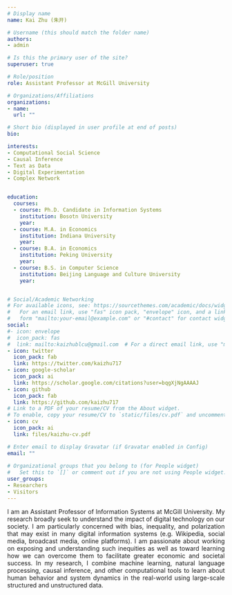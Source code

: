 ```yaml
---
# Display name
name: Kai Zhu (朱开)

# Username (this should match the folder name)
authors:
- admin

# Is this the primary user of the site?
superuser: true

# Role/position
role: Assistant Professor at McGill University

# Organizations/Affiliations
organizations:
- name: 
  url: ""

# Short bio (displayed in user profile at end of posts)
bio: 

interests:
- Computational Social Science
- Causal Inference
- Text as Data
- Digital Experimentation
- Complex Network


education:
  courses:
  - course: Ph.D. Candidate in Information Systems
    institution: Bosotn University
    year: 
  - course: M.A. in Economics 
    institution: Indiana University
    year: 
  - course: B.A. in Economics
    institution: Peking University
    year: 
  - course: B.S. in Computer Science
    institution: Beijing Language and Culture University
    year: 


# Social/Academic Networking
# For available icons, see: https://sourcethemes.com/academic/docs/widgets/#icons
#   For an email link, use "fas" icon pack, "envelope" icon, and a link in the
#   form "mailto:your-email@example.com" or "#contact" for contact widget.
social:
#- icon: envelope
#  icon_pack: fas
#  link: mailto:kaizhublcu@gmail.com  # For a direct email link, use "mailto:test@example.org". -->
- icon: twitter
  icon_pack: fab
  link: https://twitter.com/kaizhu717
- icon: google-scholar
  icon_pack: ai
  link: https://scholar.google.com/citations?user=bqgXjNgAAAAJ
- icon: github
  icon_pack: fab
  link: https://github.com/kaizhu717
# Link to a PDF of your resume/CV from the About widget.
# To enable, copy your resume/CV to `static/files/cv.pdf` and uncomment the lines below.  
- icon: cv
  icon_pack: ai
  link: files/kaizhu-cv.pdf

# Enter email to display Gravatar (if Gravatar enabled in Config)
email: ""
  
# Organizational groups that you belong to (for People widget)
#   Set this to `[]` or comment out if you are not using People widget.  
user_groups:
- Researchers
- Visitors
---
```


<div style="text-align:justify">
I am an Assistant Professor of Information Systems at McGill University. My research broadly seek to understand the impact of digital technology on our society. I am particularly concerned with bias, inequality, and polarization that may exist in many digital information systems (e.g. Wikipedia, social media, broadcast media, online platforms). I am passionate about working on exposing and understanding such inequities as well as toward learning how we can overcome them to facilitate greater economic and societal success. In my research, I combine machine learning, natural language processing, causal inference, and other computational tools to learn about human behavior and system dynamics in the real-world using large-scale structured and unstructured data. 
</div>

